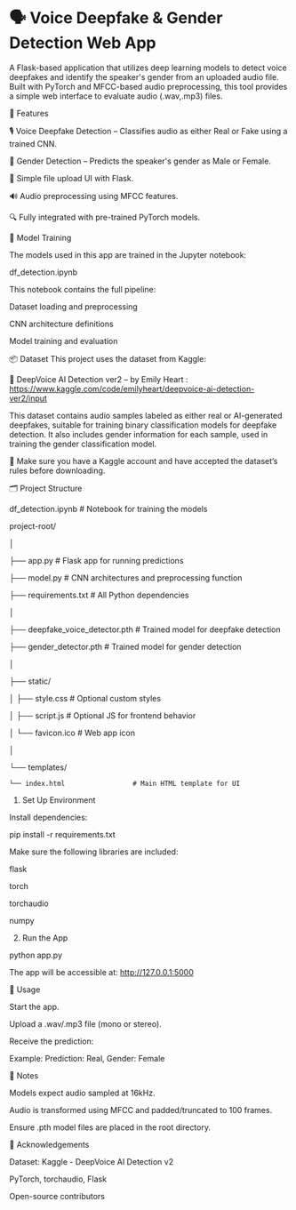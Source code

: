 # 🗣️ Voice Deepfake & Gender Detection Web App
A Flask-based application that utilizes deep learning models to detect voice deepfakes and identify the speaker's gender from an uploaded audio file. Built with PyTorch and MFCC-based audio preprocessing, this tool provides a simple web interface to evaluate audio (.wav,.mp3) files.

🚀 Features

🎙️ Voice Deepfake Detection – Classifies audio as either Real or Fake using a trained CNN.

🚻 Gender Detection – Predicts the speaker's gender as Male or Female.

📂 Simple file upload UI with Flask.

🔊 Audio preprocessing using MFCC features.

🔍 Fully integrated with pre-trained PyTorch models.

🧠 Model Training

The models used in this app are trained in the Jupyter notebook:

df_detection.ipynb

This notebook contains the full pipeline:

Dataset loading and preprocessing

CNN architecture definitions

Model training and evaluation

📦 Dataset
This project uses the dataset from Kaggle:

🔗 DeepVoice AI Detection ver2 – by Emily Heart : https://www.kaggle.com/code/emilyheart/deepvoice-ai-detection-ver2/input

This dataset contains audio samples labeled as either real or AI-generated deepfakes, suitable for training binary classification models for deepfake detection. It also includes gender information for each sample, used in training the gender classification model.

📌 Make sure you have a Kaggle account and have accepted the dataset’s rules before downloading.

🗂 Project Structure

df_detection.ipynb                 # Notebook for training the models

project-root/

│

├── app.py                         # Flask app for running predictions

├── model.py                       # CNN architectures and preprocessing function

├── requirements.txt               # All Python dependencies

│

├── deepfake_voice_detector.pth    # Trained model for deepfake detection

├── gender_detector.pth            # Trained model for gender detection

│

├── static/

│   ├── style.css                  # Optional custom styles

│   ├── script.js                  # Optional JS for frontend behavior

│   └── favicon.ico                # Web app icon

│

└── templates/

    └── index.html                 # Main HTML template for UI

1. Set Up Environment

Install dependencies:

pip install -r requirements.txt

Make sure the following libraries are included:

flask

torch

torchaudio

numpy

2. Run the App

python app.py

The app will be accessible at: http://127.0.0.1:5000

🧪 Usage

Start the app.

Upload a .wav/.mp3 file (mono or stereo).

Receive the prediction:

Example: Prediction: Real, Gender: Female

📝 Notes

Models expect audio sampled at 16kHz.

Audio is transformed using MFCC and padded/truncated to 100 frames.

Ensure .pth model files are placed in the root directory.

🙌 Acknowledgements

Dataset: Kaggle - DeepVoice AI Detection v2

PyTorch, torchaudio, Flask

Open-source contributors
